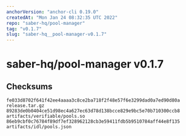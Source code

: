 ```yaml
---
anchorVersion: "anchor-cli 0.19.0"
createdAt: "Mon Jan 24 08:32:35 UTC 2022"
repo: "saber-hq/pool-manager"
tag: "v0.1.7"
slug: "saber-hq__pool-manager-v0.1.7"
---
```

# saber-hq/pool-manager v0.1.7
## Checksums
```
fe033d8702f641f42ee4aaaa3c8ce2ba718f2f48e57f6e3299dad0a7ed90d80a  release.tar.gz
89283de0b0404ce51d98ec4a627ec63d78d138bcce829e9bc5e70b710300ccb8  artifacts/verifiable/pools.so
86eb9cbf0c76784f89df7ef328962128cb3e59411fdb5b9510784aff44e8f135  artifacts/idl/pools.json
```
